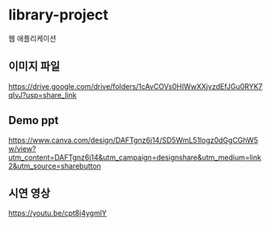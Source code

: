 # library-project
웹 애플리케이션
## 이미지 파일
https://drive.google.com/drive/folders/1cAvCOVs0HIWwXXjvzdEfJGu0RYK7qIvJ?usp=share_link

## Demo ppt
https://www.canva.com/design/DAFTgnz6j14/SD5WmL51logz0dGgCGhW5w/view?utm_content=DAFTgnz6j14&utm_campaign=designshare&utm_medium=link2&utm_source=sharebutton

## 시연 영상
https://youtu.be/cpt8j4ygmlY

